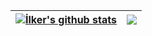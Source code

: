 | <a href="https://github.com/ilkermeliksitki/"><img align="center" src="https://github-readme-stats.vercel.app/api?username=ilkermeliksitki&show_icons=true&include_all_commits=true&theme=buefy&hide_border=true" alt="İlker's github stats" /></a> | <a href="https://github.com/ilkermeliksitki"><img align="center" src="https://github-readme-stats.vercel.app/api/top-langs/?username=ilkermeliksitki&layout=compact&theme=buefy&hide_border=true" /></a> |
| ---- | ---- |
